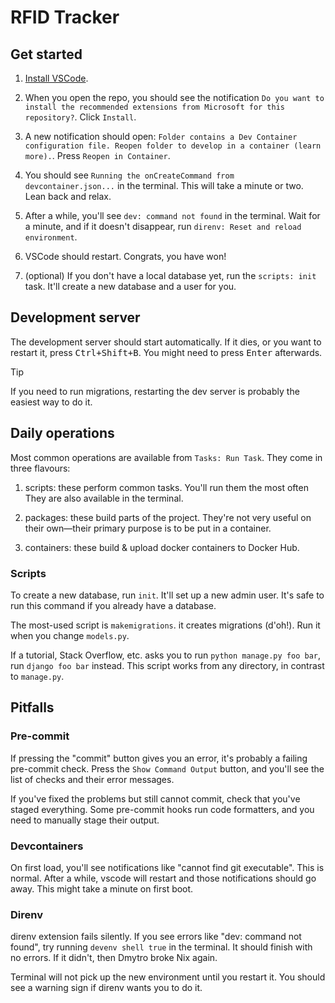 # RFID Tracker

## Get started

1. [Install VSCode](https://code.visualstudio.com/).

2. When you open the repo, you should see the notification `Do you
   want to install the recommended extensions from Microsoft for this
   repository?`. Click `Install`.

3. A new notification should open: `Folder contains a Dev Container
   configuration file. Reopen folder to develop in a container (learn
   more).`. Press `Reopen in Container`.

4. You should see `Running the onCreateCommand from
   devcontainer.json...` in the terminal. This will take a minute or
   two. Lean back and relax.

5. After a while, you'll see `dev: command not found` in the terminal.
   Wait for a minute, and if it doesn't disappear, run `direnv: Reset
   and reload environment`.

6. VSCode should restart. Congrats, you have won!

7. (optional) If you don't have a local database yet, run the `scripts:
   init` task. It'll create a new database and a user for you.

## Development server

The development server should start automatically. If it dies, or you
want to restart it, press <kbd>Ctrl+Shift+B</kbd>. You might need to
press <kbd>Enter</kbd> afterwards.

> [!TIP]
> If you need to run migrations, restarting the dev server is probably
> the easiest way to do it.

## Daily operations

Most common operations are available from `Tasks: Run Task`. They come in three flavours:

1. scripts: these perform common tasks. You'll run them the most often
   They are also available in the terminal.

2. packages: these build parts of the project. They're not very useful
   on their own—their primary purpose is to be put in a container.

3. containers: these build & upload docker containers to Docker Hub.

### Scripts

To create a new database, run `init`. It'll set up a new admin user.
It's safe to run this command if you already have a database.

The most-used script is `makemigrations`. it creates migrations (d'oh!).
Run it when you change `models.py`.

If a tutorial, Stack Overflow, etc. asks you to run `python manage.py
foo bar`, run `django foo bar` instead. This script works from any
directory, in contrast to `manage.py`.

## Pitfalls

### Pre-commit

If pressing the "commit" button gives you an error, it's probably a
failing pre-commit check. Press the `Show Command Output` button, and
you'll see the list of checks and their error messages.

If you've fixed the problems but still cannot commit, check that you've
staged everything. Some pre-commit hooks run code formatters, and you
need to manually stage their output.

### Devcontainers

On first load, you'll see notifications like "cannot find git
executable". This is normal. After a while, vscode will restart and
those notifications should go away. This might take a minute on first
boot.

### Direnv

direnv extension fails silently. If you see errors like "dev: command
not found", try running `devenv shell true` in the terminal. It should
finish with no errors. If it didn't, then Dmytro broke Nix again.

Terminal will not pick up the new environment until you restart it. You
should see a warning sign if direnv wants you to do it.
